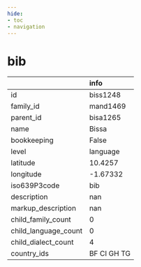 ```yaml
---
hide:
- toc
- navigation
---
```

# bib
|                      | info        |
|:---------------------|:------------|
| id                   | biss1248    |
| family_id            | mand1469    |
| parent_id            | bisa1265    |
| name                 | Bissa       |
| bookkeeping          | False       |
| level                | language    |
| latitude             | 10.4257     |
| longitude            | -1.67332    |
| iso639P3code         | bib         |
| description          | nan         |
| markup_description   | nan         |
| child_family_count   | 0           |
| child_language_count | 0           |
| child_dialect_count  | 4           |
| country_ids          | BF CI GH TG |